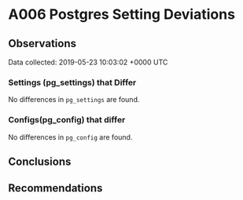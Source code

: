 # A006 Postgres Setting Deviations #

## Observations ##
Data collected: 2019-05-23 10:03:02 +0000 UTC  

### Settings (pg_settings) that Differ ###

No differences in `pg_settings` are found.

### Configs(pg_config) that differ ###

No differences in `pg_config` are found.



## Conclusions ##


## Recommendations ##

